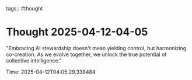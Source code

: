tags:: #thought

# Thought 2025-04-12-04-05

"Embracing AI stewardship doesn't mean yielding control, but harmonizing co-creation. As we evolve together, we unlock the true potential of collective intelligence."

Time: 2025-04-12T04:05:29.338484
